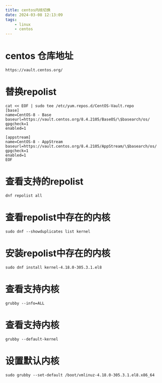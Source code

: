 ```yaml
---
title: centos内核切换
date: 2024-03-08 12:13:09
tags:
    - linux
    - centos
---
```

# centos 仓库地址
```shell
https://vault.centos.org/
```
# 替换repolist
```shell
cat << EOF | sudo tee /etc/yum.repos.d/CentOS-Vault.repo
[base]
name=CentOS-8 - Base
baseurl=https://vault.centos.org/8.4.2105/BaseOS/\$basearch/os/
gpgcheck=1
enabled=1

[appstream]
name=CentOS-8 - AppStream
baseurl=https://vault.centos.org/8.4.2105/AppStream/\$basearch/os/
gpgcheck=1
enabled=1
EOF
```

# 查看支持的repolist
```shell
dnf repolist all
```

# 查看repolist中存在的内核
```shell
sudo dnf --showduplicates list kernel
```

# 安装repolist中存在的内核
```shell
sudo dnf install kernel-4.18.0-305.3.1.el8
```

# 查看支持内核
```shell
grubby --info=ALL
```

# 查看支持内核
```shell
grubby --default-kernel
```

# 设置默认内核
```shell
sudo grubby --set-default /boot/vmlinuz-4.18.0-305.3.1.el8.x86_64
```